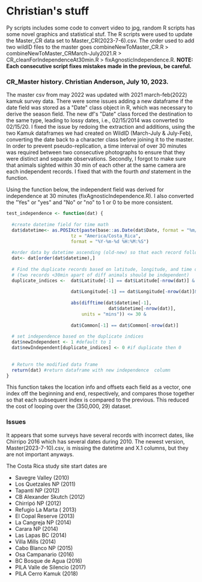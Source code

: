 # Christian's stuff
Py scripts includes some code to convert video to jpg, random R scripts has some novel graphics and statistical stuf. The R scripts were used to update the Master_CR data set to Master_CR(2023-7-6).csv. 
The order used to add two wildID files to the master goes combineNewToMaster_CR.R > combineNewToMaster_CRMarch-July2021.R > CR_cleanForIndependenceAt30min.R > fixAgnosticIndependence.R. **NOTE: Each consecutive script fixes mistakes made in the previous, be careful.**

### CR_Master history. Christian Anderson, July 10, 2023.

The master csv from may 2022 was updated with 2021 march-feb(2022) kamuk survey data. There were some issues adding a new dataframe if 
the date field was stored as a "Date" class object in R, which was necessary to derive the season field. The new df's "Date" class forced the destination to the 
same type, leading to lossy dates, i.e., 02/15/2014 was converted to 02/15/20. I fixed the issue by redoing the 
extraction and additions, using the two Kamuk dataframes we had created on WildID (March-July & July-Feb), converting the date back to a 
character class before joining it to the master. 
In order to prevent pseudo-replication, a time interval of over 30 minutes was required between two consecutive photographs to ensure that they were distinct and separate observations.
Secondly, I forgot to make sure that animals sighted within 30 min of each other at the same camera are each independent records. I fixed that with the fourth *and* 
statement in the function. 

Using the function below, the independent field was derived for independence at 30 minutes (fixAgnosticIndependence.R). I also converted the "Yes" or "yes" and "No" or "no" to 1 or 0 to be more consistent.
```R
test_independence <- function(dat) { 
  
  #create datetime field for time math
  dat$datetime<- as.POSIXct(paste(base::as.Date(dat$Date, format = "%m/%d/%Y") , dat$Time),
                        tz = "America/Costa_Rica",
                        format = "%Y-%m-%d %H:%M:%S")
  
  #order data by datetime ascending (old-new) so that each record follows the previous chronologically
  dat<- dat[order(dat$datetime),]
  
  # Find the duplicate records based on latitude, longitude, and time difference and whether animal is different, 
  # (two records <30min apart of diff animals should be independent)
  duplicate_indices <-  dat$Latitude[-1] == dat$Latitude[-nrow(dat)] &
    
                        dat$Longitude[-1] == dat$Longitude[-nrow(dat)]&
    
                        abs(difftime(dat$datetime[-1], 
                                      dat$datetime[-nrow(dat)], 
                            units = "mins")) <= 30 &
    
                        dat$Common[-1] == dat$Common[-nrow(dat)]
  
  # set independence based on the duplicate indices 
  dat$newIndependent <- 1 #default to 1
  dat$newIndependent[duplicate_indices] <- 0 #if duplicate then 0
  
  
  # Return the modified data frame
  return(dat) #return dataframe with new independence  column
}
```
This function takes the location info and offsets each field as a vector, one index off the beginning and end, respectively, and compares those together 
so that each subsequent index is compared to the previous. This reduced the cost of looping over the (350,000, 29) dataset. 

### Issues
It appears that some surveys have several records with incorrect dates, like Chirripo 2016 which has several dates during 2010. The newest 
version, Master(2023-7-10).csv, is missing the datetime and X.1 columns, but they are not important anyways. 

The Costa Rica study site start dates are
* Savegre Valley (2010)
* Los Quetzales NP (2011)
* Tapantí NP (2012)
* CB Alexander Skutch (2012)
* Chirripó NP (2012)
* Refugio La Marta ( 2013)
* El Copal Reserve (2013)
* La Cangreja NP (2014)
* Carara NP (2014)
* Las Lapas BC (2014)
* Villa Mills (2014)
* Cabo Blanco NP (2015)
* Osa Campanario (2016)
* BC Bosque de Agua (2016)
* PILA Valle de Silencio (2017)
* PILA Cerro Kamuk (2018)


